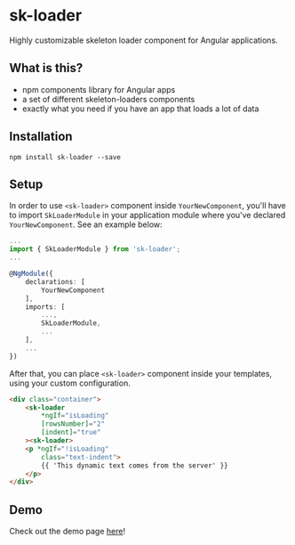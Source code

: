 # sk-loader
Highly customizable skeleton loader component for Angular applications.

## What is this?
- npm components library for Angular apps
- a set of different skeleton-loaders components
- exactly what you need if you have an app that loads a lot of data 


## Installation
```shell
npm install sk-loader --save
```

## Setup
In order to use `<sk-loader>` component inside `YourNewComponent`, you'll have to import `SkLoaderModule` in your application module where you've declared `YourNewComponent`. See an example below:  
```typescript
...
import { SkLoaderModule } from 'sk-loader';
...

@NgModule({
    declarations: [
        YourNewComponent
    ],
    imports: [
        ...,
        SkLoaderModule,
        ...
    ],
    ...
})
```
After that, you can place `<sk-loader>` component inside your templates, using your custom configuration.

```html
<div class="container">
    <sk-loader 
        *ngIf="isLoading" 
        [rowsNumber]="2" 
        [indent]="true"
    ><sk-loader>
    <p *ngIf="!isLoading"
        class="text-indent">
        {{ 'This dynamic text comes from the server' }}
    </p>
</div>
```

## Demo

Check out the demo page [here](https://vladpascu.com/sk-loader/)!
